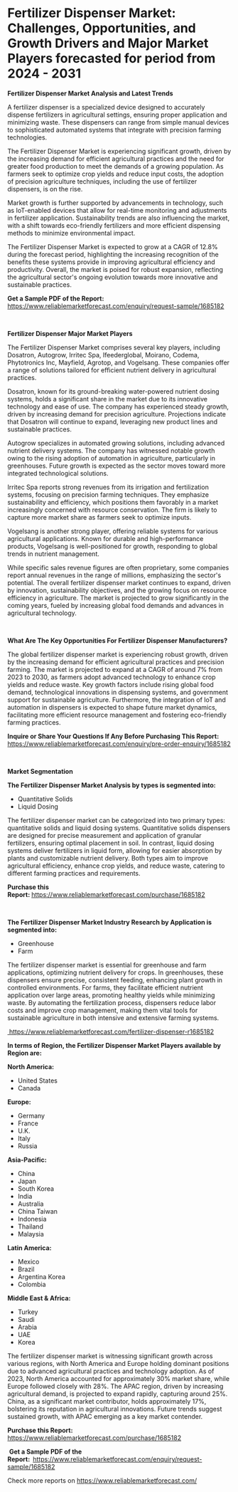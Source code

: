 <p><h1>Fertilizer Dispenser Market: Challenges, Opportunities, and Growth Drivers and Major Market Players forecasted for period from 2024 - 2031</h1></p><p><strong>Fertilizer Dispenser Market Analysis and Latest Trends</strong></p>
<p><p>A fertilizer dispenser is a specialized device designed to accurately dispense fertilizers in agricultural settings, ensuring proper application and minimizing waste. These dispensers can range from simple manual devices to sophisticated automated systems that integrate with precision farming technologies. </p><p>The Fertilizer Dispenser Market is experiencing significant growth, driven by the increasing demand for efficient agricultural practices and the need for greater food production to meet the demands of a growing population. As farmers seek to optimize crop yields and reduce input costs, the adoption of precision agriculture techniques, including the use of fertilizer dispensers, is on the rise.</p><p>Market growth is further supported by advancements in technology, such as IoT-enabled devices that allow for real-time monitoring and adjustments in fertilizer application. Sustainability trends are also influencing the market, with a shift towards eco-friendly fertilizers and more efficient dispensing methods to minimize environmental impact.</p><p>The Fertilizer Dispenser Market is expected to grow at a CAGR of 12.8% during the forecast period, highlighting the increasing recognition of the benefits these systems provide in improving agricultural efficiency and productivity. Overall, the market is poised for robust expansion, reflecting the agricultural sector's ongoing evolution towards more innovative and sustainable practices.</p></p>
<p><strong>Get a Sample PDF of the Report:&nbsp;</strong> <a href="https://www.reliablemarketforecast.com/enquiry/request-sample/1685182?utm_campaign=1169&utm_medium=2&utm_source=Github&utm_content=ia&utm_term=30122024&utm_id=fertilizer-dispenser">https://www.reliablemarketforecast.com/enquiry/request-sample/1685182</a></p>
<p>&nbsp;</p>
<p><strong>Fertilizer Dispenser Major Market Players</strong></p>
<p><p>The Fertilizer Dispenser Market comprises several key players, including Dosatron, Autogrow, Irritec Spa, Ifeederglobal, Moirano, Codema, Phytotronics Inc, Mayfield, Agrotop, and Vogelsang. These companies offer a range of solutions tailored for efficient nutrient delivery in agricultural practices.</p><p>Dosatron, known for its ground-breaking water-powered nutrient dosing systems, holds a significant share in the market due to its innovative technology and ease of use. The company has experienced steady growth, driven by increasing demand for precision agriculture. Projections indicate that Dosatron will continue to expand, leveraging new product lines and sustainable practices.</p><p>Autogrow specializes in automated growing solutions, including advanced nutrient delivery systems. The company has witnessed notable growth owing to the rising adoption of automation in agriculture, particularly in greenhouses. Future growth is expected as the sector moves toward more integrated technological solutions.</p><p>Irritec Spa reports strong revenues from its irrigation and fertilization systems, focusing on precision farming techniques. They emphasize sustainability and efficiency, which positions them favorably in a market increasingly concerned with resource conservation. The firm is likely to capture more market share as farmers seek to optimize inputs.</p><p>Vogelsang is another strong player, offering reliable systems for various agricultural applications. Known for durable and high-performance products, Vogelsang is well-positioned for growth, responding to global trends in nutrient management.</p><p>While specific sales revenue figures are often proprietary, some companies report annual revenues in the range of millions, emphasizing the sector's potential. The overall fertilizer dispenser market continues to expand, driven by innovation, sustainability objectives, and the growing focus on resource efficiency in agriculture. The market is projected to grow significantly in the coming years, fueled by increasing global food demands and advances in agricultural technology.</p></p>
<p>&nbsp;</p>
<p><strong>What Are The Key Opportunities For Fertilizer Dispenser Manufacturers?</strong></p>
<p><p>The global fertilizer dispenser market is experiencing robust growth, driven by the increasing demand for efficient agricultural practices and precision farming. The market is projected to expand at a CAGR of around 7% from 2023 to 2030, as farmers adopt advanced technology to enhance crop yields and reduce waste. Key growth factors include rising global food demand, technological innovations in dispensing systems, and government support for sustainable agriculture. Furthermore, the integration of IoT and automation in dispensers is expected to shape future market dynamics, facilitating more efficient resource management and fostering eco-friendly farming practices.</p></p>
<p><strong>Inquire or Share Your Questions If Any Before Purchasing This Report:</strong> <a href="https://www.reliablemarketforecast.com/enquiry/pre-order-enquiry/1685182?utm_campaign=1169&utm_medium=2&utm_source=Github&utm_content=ia&utm_term=30122024&utm_id=fertilizer-dispenser">https://www.reliablemarketforecast.com/enquiry/pre-order-enquiry/1685182</a></p>
<p>&nbsp;</p>
<p><strong>Market Segmentation</strong></p>
<p><strong>The Fertilizer Dispenser Market Analysis by types is segmented into:</strong></p>
<p><ul><li>Quantitative Solids</li><li>Liquid Dosing</li></ul></p>
<p><p>The fertilizer dispenser market can be categorized into two primary types: quantitative solids and liquid dosing systems. Quantitative solids dispensers are designed for precise measurement and application of granular fertilizers, ensuring optimal placement in soil. In contrast, liquid dosing systems deliver fertilizers in liquid form, allowing for easier absorption by plants and customizable nutrient delivery. Both types aim to improve agricultural efficiency, enhance crop yields, and reduce waste, catering to different farming practices and requirements.</p></p>
<p><strong>Purchase this Report:&nbsp;</strong><a href="https://www.reliablemarketforecast.com/purchase/1685182?utm_campaign=1169&utm_medium=2&utm_source=Github&utm_content=ia&utm_term=30122024&utm_id=fertilizer-dispenser">https://www.reliablemarketforecast.com/purchase/1685182</a></p>
<p>&nbsp;</p>
<p><strong>The Fertilizer Dispenser Market Industry Research by Application is segmented into:</strong></p>
<p><ul><li>Greenhouse</li><li>Farm</li></ul></p>
<p><p>The fertilizer dispenser market is essential for greenhouse and farm applications, optimizing nutrient delivery for crops. In greenhouses, these dispensers ensure precise, consistent feeding, enhancing plant growth in controlled environments. For farms, they facilitate efficient nutrient application over large areas, promoting healthy yields while minimizing waste. By automating the fertilization process, dispensers reduce labor costs and improve crop management, making them vital tools for sustainable agriculture in both intensive and extensive farming systems.</p></p>
<p><a href="https://www.reliablemarketforecast.com/fertilizer-dispenser-r1685182?utm_campaign=1169&utm_medium=2&utm_source=Github&utm_content=ia&utm_term=30122024&utm_id=fertilizer-dispenser">&nbsp;https://www.reliablemarketforecast.com/fertilizer-dispenser-r1685182</a></p>
<p><strong>In terms of Region, the Fertilizer Dispenser Market Players available by Region are:</strong></p>
<p>
    <p> <strong> North America: </strong>
        <ul>
            <li>United States</li>
            <li>Canada</li>
        </ul>
        </p> 
    <p> <strong> Europe: </strong>
        <ul>
            <li>Germany</li>
            <li>France</li>
            <li>U.K.</li>
            <li>Italy</li>
            <li>Russia</li>
        </ul>
        </p> 
    <p> <strong> Asia-Pacific: </strong>
        <ul>
            <li>China</li>
            <li>Japan</li>
            <li>South Korea</li>
            <li>India</li>
            <li>Australia</li>
            <li>China Taiwan</li>
            <li>Indonesia</li>
            <li>Thailand</li>
            <li>Malaysia</li>
        </ul>
        </p> 
    <p> <strong> Latin America: </strong>
        <ul>
            <li>Mexico</li>
            <li>Brazil</li>
            <li>Argentina Korea</li>
            <li>Colombia</li>
        </ul>
        </p> 
    <p> <strong> Middle East & Africa: </strong>
        <ul>
            <li>Turkey</li>
            <li>Saudi</li>
            <li>Arabia</li>
            <li>UAE</li>
            <li>Korea</li>
        </ul>
    </p>
    </p>
<p><p>The fertilizer dispenser market is witnessing significant growth across various regions, with North America and Europe holding dominant positions due to advanced agricultural practices and technology adoption. As of 2023, North America accounted for approximately 30% market share, while Europe followed closely with 28%. The APAC region, driven by increasing agricultural demand, is projected to expand rapidly, capturing around 25%. China, as a significant market contributor, holds approximately 17%, bolstering its reputation in agricultural innovations. Future trends suggest sustained growth, with APAC emerging as a key market contender.</p></p>
<p><strong>Purchase this Report: </strong><a href="https://www.reliablemarketforecast.com/purchase/1685182?utm_campaign=1169&utm_medium=2&utm_source=Github&utm_content=ia&utm_term=30122024&utm_id=fertilizer-dispenser">https://www.reliablemarketforecast.com/purchase/1685182</a></p>
<p>&nbsp;<strong>Get a Sample PDF of the Report:&nbsp;&nbsp;</strong><a href="https://www.reliablemarketforecast.com/enquiry/request-sample/1685182?utm_campaign=1169&utm_medium=2&utm_source=Github&utm_content=ia&utm_term=30122024&utm_id=fertilizer-dispenser">https://www.reliablemarketforecast.com/enquiry/request-sample/1685182</a></p>
<p><strong></strong></p>
<p>Check more reports on <a href="https://www.reliablemarketforecast.com/?utm_campaign=1169&utm_medium=2&utm_source=Github&utm_content=ia&utm_term=30122024&utm_id=fertilizer-dispenser">https://www.reliablemarketforecast.com/</a></p>